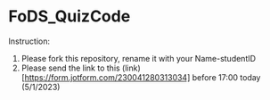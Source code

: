 # FoDS_QuizCode

Instruction:
1. Please fork this repository, rename it with your Name-studentID
2. Please send the link to this (link) [https://form.jotform.com/230041280313034] before 17:00 today (5/1/2023) 
